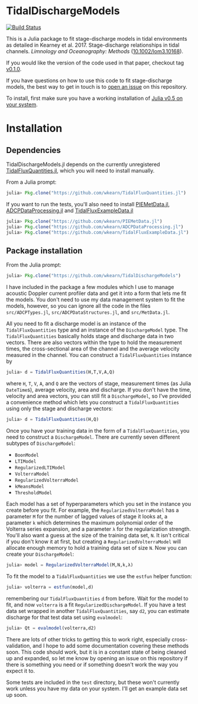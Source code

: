 # TidalDischargeModels

[![Build Status](https://travis-ci.org/wkearn/TidalDischargeModels.jl.svg?branch=master)](https://travis-ci.org/wkearn/TidalDischargeModels.jl)

This is a Julia package to fit stage-discharge models in tidal environments as detailed in Kearney et al. 2017. Stage-discharge relationships in tidal channels. *Limnology and Oceanography: Methods* ([10.1002/lom3.10168](http://dx.doi.org/10.1002/lom3.10168)).

If you would like the version of the code used in that paper, checkout tag [v0.1.0](https://github.com/wkearn/TidalDischargeModels.jl/tree/v0.1.0).

If you have questions on how to use this code to fit stage-discharge models, the best way to get in touch is to [open an issue](https://github.com/wkearn/TidalDischargeModels.jl/issues/new) on this repository.

To install, first make sure you have a working installation of [Julia v0.5 on your system](http://julialang.org/downloads/).

# Installation

## Dependencies

TidalDischargeModels.jl depends on the currently unregistered [TidalFluxQuantities.jl](https://github.com/wkearn/TidalFluxQuantities.jl), which you will need to install manually.

From a Julia prompt:

```julia
julia> Pkg.clone("https://github.com/wkearn/TidalFluxQuantities.jl")
```

If you want to run the tests, you'll also need to install [PIEMetData.jl](https://github.com/wkearn/PIEMetData.jl), [ADCPDataProcessing.jl](https://github.com/wkearn/ADCPDataProcessing.jl) and [TidalFluxExampleData.jl](https://github.com/wkearn/TidalFluxExampleData.jl)

```julia
julia> Pkg.clone("https://github.com/wkearn/PIEMetData.jl")
julia> Pkg.clone("https://github.com/wkearn/ADCPDataProcessing.jl")
julia> Pkg.clone("https://github.com/wkearn/TidalFluxExampleData.jl")
```

## Package installation

From the Julia prompt:

```julia
julia> Pkg.clone("https://github.com/wkearn/TidalDischargeModels")
```

I have included in the package a few modules which I use to manage acoustic Doppler current profiler data and get it into a form that lets me fit the models. You don't need to use my data management system to fit the models, however, so you can ignore all the code in the files `src/ADCPTypes.jl`, `src/ADCPDataStructures.jl`, and `src/MetData.jl`.

All you need to fit a discharge model is an instance of the `TidalFluxQuantities` type and an instance of the `DischargeModel` type. The `TidalFluxQuantities` basically holds stage and discharge data in two vectors. There are also vectors within the type to hold the measurement times, the cross-sectional area of the channel and the average velocity measured in the channel. You can construct a `TidalFluxQuantities` instance by

```julia
julia> d = TidalFluxQuantities(H,T,V,A,Q)
```

where `H`, `T`, `V`, `A`, and `Q` are the vectors of stage, measurement times (as Julia `DateTime`s), average velocity, area and discharge. If you don't have the time, velocity and area vectors, you can still fit a `DischargeModel`, so I've provided a convenience method which lets you construct a `TidalFluxQuantities` using only the stage and discharge vectors:

```julia
julia> d = TidalFluxQuantities(H,Q)
```

Once you have your training data in the form of a `TidalFluxQuantities`, you need to construct a `DischargeModel`. There are currently seven different subtypes of `DischargeModel`:

- `BoonModel`
- `LTIModel`
- `RegularizedLTIModel`
- `VolterraModel`
- `RegularizedVolterraModel`
- `kMeansModel`
- `ThresholdModel`

Each model has a set of hyperparameters which you set in the instance you create before you fit. For example, the `RegularizedVolterraModel` has a parameter `M` for the number of lagged values of stage it looks at, a parameter `k` which determines the maximum polynomial order of the Volterra series expansion, and a parameter `λ` for the regularization strength. You'll also want a guess at the size of the training data set, `N`. It isn't critical if you don't know it at first, but creating a `RegularizedVolterraModel` will allocate enough memory to hold a training data set of size `N`. Now you can create your `DischargeModel`:

```julia
julia> model = RegularizedVolterraModel(M,N,k,λ)
```

To fit the model to a `TidalFluxQuantities` we use the `estfun` helper function:

```julia
julia> volterra = estfun(model,d)
```

remembering our `TidalFluxQuantities` `d` from before. Wait for the model to fit, and now `volterra` is a fit `RegularizedDischargeModel`. If you have a test data set wrapped in another `TidalFluxQuantities`, say `d2`, you can estimate discharge for that test data set using `evalmodel`:

```julia
julia> Qt = evalmodel(volterra,d2)
```

There are lots of other tricks to getting this to work right, especially cross-validation, and I hope to add some documentation covering these methods soon. This code should work, but it is in a constant state of being cleaned up and expanded, so let me know by opening an issue on this repository if there is something you need or if something doesn't work the way you expect it to.

Some tests are included in the `test` directory, but these won't currently work unless you have my data on your system. I'll get an example data set up soon.
